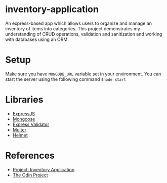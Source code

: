 # inventory-application
 An express-based app which allows users to organize and manage an inventory of items into categories. This project demonstrates my understanding of CRUD operations, validation and sanitization and working with databases using an ORM.
# Setup
  Make sure you have ```MONGODB_URL``` variable set in your environment. You can start the server using the following command
  ```$node start```
# Libraries
- <a href="https://expressjs.com">ExpressJS</a>
- <a href="mongoosejs.com/">Mongoose</a>
- <a href="express-validator.github.io/">Express Validator</a>
- <a href="https://github.com/expressjs/multer">Multer</a>
- <a href="https://helmetjs.github.io/">Helmet</a> 
# References
- <a href="https://www.theodinproject.com/lessons/nodejs-inventory-application">Project: Inventory Application </a>
- <a href="https://www.theodinproject.com/">The Odin Project</a>

